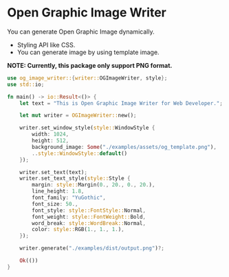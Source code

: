 # Open Graphic Image Writer

You can generate Open Graphic Image dynamically.

- Styling API like CSS.
- You can generate image by using template image.

**NOTE: Currently, this package only support PNG format.**

```rs
use og_image_writer::{writer::OGImageWriter, style};
use std::io;

fn main() -> io::Result<()> {
    let text = "This is Open Graphic Image Writer for Web Developer.";

    let mut writer = OGImageWriter::new();

    writer.set_window_style(style::WindowStyle {
        width: 1024,
        height: 512,
        background_image: Some("./examples/assets/og_template.png"),
        ..style::WindowStyle::default()
    });

    writer.set_text(text);
    writer.set_text_style(style::Style {
        margin: style::Margin(0., 20., 0., 20.),
        line_height: 1.8,
        font_family: "YuGothic",
        font_size: 50.,
        font_style: style::FontStyle::Normal,
        font_weight: style::FontWeight::Bold,
        word_break: style::WordBreak::Normal,
        color: style::RGB(1., 1., 1.),
    });

    writer.generate("./examples/dist/output.png")?;

    Ok(())
}
```
